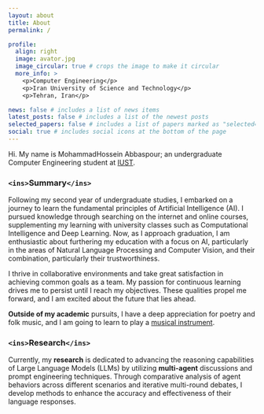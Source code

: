 ```yaml
---
layout: about
title: About
permalink: /

profile:
  align: right
  image: avator.jpg
  image_circular: true # crops the image to make it circular
  more_info: >
    <p>Computer Engineering</p>
    <p>Iran University of Science and Technology</p>
    <p>Tehran, Iran</p>

news: false # includes a list of news items
latest_posts: false # includes a list of the newest posts
selected_papers: false # includes a list of papers marked as "selected={true}"
social: true # includes social icons at the bottom of the page
---
```

Hi. My name is MohammadHossein Abbaspour; an undergraduate Computer Engineering student at [IUST](http://www.iust.ac.ir/en).

### `<ins>`**Summary**`</ins>`

Following my second year of undergraduate studies, I embarked on a journey to learn the fundamental principles of Artificial Intelligence (AI). I pursued knowledge through searching on the internet and online courses, supplementing my learning with university classes such as Computational Intelligence and Deep Learning. Now, as I approach graduation, I am enthusiastic about furthering my education with a focus on AI, particularly in the areas of Natural Language Processing and Computer Vision, and their combination, particularly their trustworthiness.

I thrive in collaborative environments and take great satisfaction in achieving common goals as a team. My passion for continuous learning drives me to persist until I reach my objectives. These qualities propel me forward, and I am excited about the future that lies ahead.

**Outside of my academic** pursuits, I have a deep appreciation for poetry and folk music, and I am going to learn to play a [musical instrument](https://centerforworldmusic.org/2015/06/world-music-instruments-the-setar/).

### `<ins>`**Research**`</ins>`

Currently, my **research** is dedicated to advancing the reasoning capabilities of Large Language Models (LLMs) by utilizing **multi-agent** discussions and prompt engineering techniques. Through comparative analysis of agent behaviors across different scenarios and iterative multi-round debates, I develop methods to enhance the accuracy and effectiveness of their language responses.
